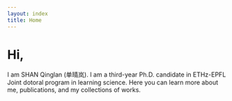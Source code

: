 ```yaml
---
layout: index
title: Home
---
```


# Hi,

I am SHAN Qinglan (单晴岚). I am a third-year Ph.D. candidate in ETHz-EPFL Joint dotoral program in learning science. Here you can learn more about me, publications, and my collections of works. 


